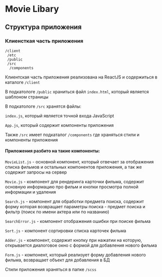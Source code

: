 # Movie Libary

## Структура приложения 
### Клиенсткая часть приложения
```
/client 
 /etc 
 /public
 /src
  /components 
 ```
Клиентская часть приложения реализована на ReactJS и содержиться в каталоге ``` /client ```

В подкатологе ``` /public ``` храниться файл ``` index.html ```, который является шаблоном страницы 

В подкатологе ``` /src ``` хранятcя файлы:
  
 ``` index.js ```, который является точной входа JavaScript  
 
 ``` App.js ```, который содержит компоненты приложения

Также ``` /src ``` имеет подкаталог ``` /сomponents ``` где храняться стили и компоненты приложения

#### Приложения разбито на такие компоненты: 

  ``` MovieList.js ``` - основной компонент, который отвечает за отображения списка фильмов и остальных компонентов приложения, а так же содержит запросы на сервер 

  ``` Movie.js ``` - компонент для рендеринга карточки фильма, содержит основную информацию про фильм и кнопки просмотра полной информации и удаления 

``` Search.js ``` - компонент для обработки предмета поиска, содержит форму которая возвращает параметры поиска - предмет поиска и фильтр (поиск по имени актера или по названию)

``` SearchError.js ``` - компонент отображения ошибки при поиске фильма 

``` Sort.js ``` - компонент сортировки списка карточек фильма 

``` Adder.js ``` - компонент, содержит кнопку при нажатии на которую, открывается диалоговое окно с формой для добавления нового фильма 

``` Form.js ``` - компонент, который реализует форму добавления нового фильма, возвращает объект для добавления в БД

Стили приложения храняться в папке ``` /scss ```


